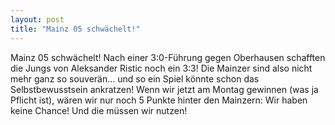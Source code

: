 ```yaml
---
layout: post
title: "Mainz 05 schwächelt!"
---
```


Mainz 05 schwächelt! Nach einer 3:0-Führung gegen Oberhausen schafften die Jungs von Aleksander Ristic noch ein 3:3! Die Mainzer sind also nicht mehr ganz so souverän... und so ein Spiel könnte schon das Selbstbewusstsein ankratzen! Wenn wir jetzt am Montag gewinnen (was ja Pflicht ist), wären wir nur noch 5 Punkte hinter den Mainzern: Wir haben keine Chance! Und die müssen wir nutzen!
